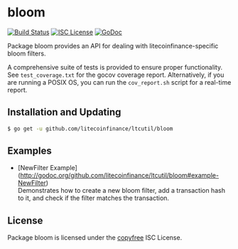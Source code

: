 bloom
=====

[![Build Status](http://img.shields.io/travis/litecoinfinance/ltcutil.svg)](https://travis-ci.org/litecoinfinance/ltcutil) 
[![ISC License](http://img.shields.io/badge/license-ISC-blue.svg)](http://copyfree.org)
[![GoDoc](http://img.shields.io/badge/godoc-reference-blue.svg)](http://godoc.org/github.com/litecoinfinance/ltcutil/bloom)

Package bloom provides an API for dealing with litecoinfinance-specific bloom filters.

A comprehensive suite of tests is provided to ensure proper functionality.  See
`test_coverage.txt` for the gocov coverage report.  Alternatively, if you are
running a POSIX OS, you can run the `cov_report.sh` script for a real-time
report.

## Installation and Updating

```bash
$ go get -u github.com/litecoinfinance/ltcutil/bloom
```

## Examples

* [NewFilter Example]
  (http://godoc.org/github.com/litecoinfinance/ltcutil/bloom#example-NewFilter)  
  Demonstrates how to create a new bloom filter, add a transaction hash to it,
  and check if the filter matches the transaction.

## License

Package bloom is licensed under the [copyfree](http://copyfree.org) ISC
License.
